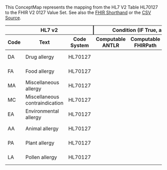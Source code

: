 
This ConceptMap represents the mapping from the HL7 V2 Table HL70127 to the FHIR V2 0127 Value Set. See also the <a href='https://github.com/HL7/v2-to-fhir/blob/master/tank/Table HL70127 to V2 0127.fsh'>FHIR Shorthand</a> or the <a href='https://github.com/HL7/v2-to-fhir/blob/master/mappings/codesystems/HL7 Concept Map_ AllergenType[AllergyIntoleranceOriginalCategory] - Sheet1.csv'>CSV Source</a>.
<table class='grid'><thead>
<tr><th colspan='3' style='border-right: 2px solid black;'>HL7 v2</th><th colspan='3' style='border-right: 2px solid black;'>Condition (IF True, args)</th><th colspan='4'>HL7 FHIR</th><th rowspan='2'>Comments</th></tr>
<tr><th>Code</th><th>Text</th><th>Code System</th><th>Computable ANTLR</th><th>Computable FHIRPath</th><th>Narrative</th><th>Code</th><th>Proposed Extension</th><th>Display</th><th>Code System</th></tr></thead>
<tbody>
<tr><td>DA</td><td>Drug allergy</td><td style='border-right: 2px'>HL70127</td><td style='border-right: 2px'></td><td style='border-right: 2px'></td><td style='border-right: 2px'></td><td>DA</td><td style='border-right: 2px'></td><td>Drug allergy</td><td><a href='https://hl7.org/fhir/R4/v2/0127/index.html'>http://terminology.hl7.org/CodeSystem/v2-0127</a></td><td style='border-right: 2px'></td></tr>
<tr><td>FA</td><td>Food allergy</td><td style='border-right: 2px'>HL70127</td><td style='border-right: 2px'></td><td style='border-right: 2px'></td><td style='border-right: 2px'></td><td>FA</td><td style='border-right: 2px'></td><td>Food allergy</td><td><a href='https://hl7.org/fhir/R4/v2/0127/index.html'>http://terminology.hl7.org/CodeSystem/v2-0127</a></td><td style='border-right: 2px'></td></tr>
<tr><td>MA</td><td>Miscellaneous allergy</td><td style='border-right: 2px'>HL70127</td><td style='border-right: 2px'></td><td style='border-right: 2px'></td><td style='border-right: 2px'></td><td>MA</td><td style='border-right: 2px'></td><td>Miscellaneous allergy</td><td><a href='https://hl7.org/fhir/R4/v2/0127/index.html'>http://terminology.hl7.org/CodeSystem/v2-0127</a></td><td style='border-right: 2px'></td></tr>
<tr><td>MC</td><td>Miscellaneous contraindication</td><td style='border-right: 2px'>HL70127</td><td style='border-right: 2px'></td><td style='border-right: 2px'></td><td style='border-right: 2px'></td><td>MC</td><td style='border-right: 2px'></td><td>Miscellaneous contraindication</td><td><a href='https://hl7.org/fhir/R4/v2/0127/index.html'>http://terminology.hl7.org/CodeSystem/v2-0127</a></td><td style='border-right: 2px'></td></tr>
<tr><td>EA</td><td>Environmental allergy</td><td style='border-right: 2px'>HL70127</td><td style='border-right: 2px'></td><td style='border-right: 2px'></td><td style='border-right: 2px'></td><td>EA</td><td style='border-right: 2px'></td><td>Environmental allergy</td><td><a href='https://hl7.org/fhir/R4/v2/0127/index.html'>http://terminology.hl7.org/CodeSystem/v2-0127</a></td><td style='border-right: 2px'></td></tr>
<tr><td>AA</td><td>Animal allergy</td><td style='border-right: 2px'>HL70127</td><td style='border-right: 2px'></td><td style='border-right: 2px'></td><td style='border-right: 2px'></td><td>AA</td><td style='border-right: 2px'></td><td>Animal allergy</td><td><a href='https://hl7.org/fhir/R4/v2/0127/index.html'>http://terminology.hl7.org/CodeSystem/v2-0127</a></td><td style='border-right: 2px'></td></tr>
<tr><td>PA</td><td>Plant allergy</td><td style='border-right: 2px'>HL70127</td><td style='border-right: 2px'></td><td style='border-right: 2px'></td><td style='border-right: 2px'></td><td>PA</td><td style='border-right: 2px'></td><td>Plant allergy</td><td><a href='https://hl7.org/fhir/R4/v2/0127/index.html'>http://terminology.hl7.org/CodeSystem/v2-0127</a></td><td style='border-right: 2px'></td></tr>
<tr><td>LA</td><td>Pollen allergy</td><td style='border-right: 2px'>HL70127</td><td style='border-right: 2px'></td><td style='border-right: 2px'></td><td style='border-right: 2px'></td><td>LA</td><td style='border-right: 2px'></td><td>Pollen allergy</td><td><a href='https://hl7.org/fhir/R4/v2/0127/index.html'>http://terminology.hl7.org/CodeSystem/v2-0127</a></td><td style='border-right: 2px'></td></tr>
</tbody></table>
